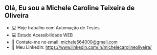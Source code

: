 ## Olá, Eu sou a Michele Caroline Teixeira de Oliveira

- 💻 Hoje trabalho com Automação de Testes
- 💻 Estudo Acessibilidade WEB
- 💬 Contate-me no email: michele564000@gmail.com
- 💬 Meu LinkedIn: https://www.linkedin.com/in/michelecarolineoliveira/



